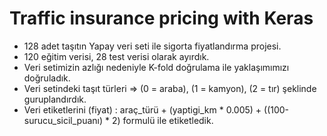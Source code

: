 #  Traffic insurance pricing with Keras

* 128 adet taşıtın Yapay veri seti ile sigorta fiyatlandırma projesi.
* 120 eğitim verisi, 28 test verisi olarak ayırdık.
* Veri setimizin azlığı nedeniyle K-fold doğrulama ile yaklaşımımızı doğruladık.
* Veri setindeki taşıt türleri => (0 = araba), (1 = kamyon), (2 = tır) şeklinde guruplandırdık.
* Veri etiketlerini (fiyat) : araç_türü +  (yaptigi_km * 0.005) + ((100-surucu_sicil_puanı) * 2) formulü ile etiketledik.
